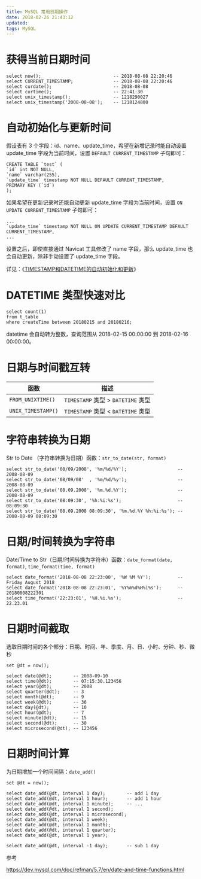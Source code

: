 ```yaml
---
title: MySQL 常用日期操作
date: 2018-02-26 21:43:12
updated:
tags: MySQL
---
```


# 获得当前日期时间

```mysql
select now();                           -- 2018-08-08 22:20:46
select CURRENT_TIMESTAMP;               -- 2018-08-08 22:20:46
select curdate();                       -- 2018-08-08
select curtime();                       -- 22:41:30
select unix_timestamp();                -- 1218290027
select unix_timestamp('2008-08-08');    -- 1218124800
```

# 自动初始化与更新时间

假设表有 3 个字段：id、name、update_time，希望在新增记录时能自动设置 update_time 字段为当前时间，设置 `DEFAULT CURRENT_TIMESTAMP` 子句即可：

```mysql
CREATE TABLE `test` (
`id` int NOT NULL,
`name` varchar(255),
`update_time` timestamp NOT NULL DEFAULT CURRENT_TIMESTAMP,
PRIMARY KEY (`id`)
);
```

如果希望在更新记录时还能自动更新 update_time 字段为当前时间，设置 `ON UPDATE CURRENT_TIMESTAMP` 子句即可：

```mysql
...
`update_time` timestamp NOT NULL ON UPDATE CURRENT_TIMESTAMP DEFAULT CURRENT_TIMESTAMP,
...
```

设置之后，即使直接通过 Navicat 工具修改了 name 字段，那么 update_time 也会自动更新，除非手动设置了 update_time 字段。

详见：《[TIMESTAMP和DATETIME的自动初始化和更新](https://dev.mysql.com/doc/refman/5.7/en/timestamp-initialization.html)》

# DATETIME 类型快速对比

```mysql
select count(1) 
from t_table 
where createTime between 20180215 and 20180216;
```

datetime 会自动转为整数，查询范围从 2018-02-15 00:00:00 到 2018-02-16 00:00:00。

# 日期与时间戳互转

| 函数                 | 描述                             |
| ------------------ | ------------------------------ |
| `FROM_UNIXTIME()`  | `TIMESTAMP` 类型 > `DATETIME` 类型 |
| `UNIX_TIMESTAMP()` | `TIMESTAMP` 类型 < `DATETIME` 类型 |

# 字符串转换为日期

Str to Date （字符串转换为日期）函数：`str_to_date(str, format)`

```mysql
select str_to_date('08/09/2008', '%m/%d/%Y');                   -- 2008-08-09
select str_to_date('08/09/08'  , '%m/%d/%y');                   -- 2008-08-09
select str_to_date('08.09.2008', '%m.%d.%Y');                   -- 2008-08-09
select str_to_date('08:09:30', '%h:%i:%s');                     -- 08:09:30
select str_to_date('08.09.2008 08:09:30', '%m.%d.%Y %h:%i:%s'); -- 2008-08-09 08:09:30
```

# 日期/时间转换为字符串

Date/Time to Str（日期/时间转换为字符串）函数：`date_format(date, format)`, `time_format(time, format)`

```mysql
select date_format('2018-08-08 22:23:00', '%W %M %Y');          -- Friday August 2018
select date_format('2018-08-08 22:23:01', '%Y%m%d%H%i%s');      -- 20180808222301
select time_format('22:23:01', '%H.%i.%s');                     -- 22.23.01
```

# 日期时间截取

选取日期时间的各个部分：日期、时间、年、季度、月、日、小时、分钟、秒、微秒

```mysql
set @dt = now();

select date(@dt);        -- 2008-09-10
select time(@dt);        -- 07:15:30.123456
select year(@dt);        -- 2008
select quarter(@dt);     -- 3
select month(@dt);       -- 9
select week(@dt);        -- 36
select day(@dt);         -- 10
select hour(@dt);        -- 7
select minute(@dt);      -- 15
select second(@dt);      -- 30
select microsecond(@dt); -- 123456
```

# 日期时间计算

为日期增加一个时间间隔：`date_add()`

```mysql
set @dt = now();

select date_add(@dt, interval 1 day);        -- add 1 day
select date_add(@dt, interval 1 hour);       -- add 1 hour
select date_add(@dt, interval 1 minute);     -- ...
select date_add(@dt, interval 1 second);
select date_add(@dt, interval 1 microsecond);
select date_add(@dt, interval 1 week);
select date_add(@dt, interval 1 month);
select date_add(@dt, interval 1 quarter);
select date_add(@dt, interval 1 year);

select date_add(@dt, interval -1 day);       -- sub 1 day
```

参考

https://dev.mysql.com/doc/refman/5.7/en/date-and-time-functions.html